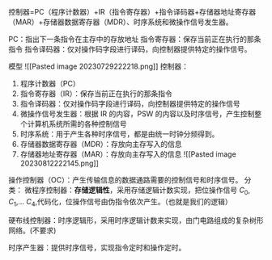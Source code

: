 

控制器=PC（程序计数器）+IR（指令寄存器）+指令译码器+存储器地址寄存器（MAR）+存储器数据寄存器（MDR）、时序系统和微操作信号发生器。

PC：指出下一条指令在主存中的存放地址
指令寄存器：保存当前正在执行的那条指令
指令译码器：仅对操作码字段进行译码，向控制器提供特定的操作信号。


模型
![[Pasted image 20230729222218.png]]
控制器：
1. 程序计数器（PC）
2. 指令寄存器（IR）：保存当前正在执行的那条指令
3. 指令译码器：仅对操作码字段进行译码，向控制器提供特定的操作信号
4. 微操作信号发生器：根据 IR 的内容，PSW 的内容以及时序信号，产生控制整个计算机系统所需的各种控制信号
5. 时序系统：用于产生各种时序信号，都是由统一时钟分频得到。
6. 存储器数据寄存器（MDR）：存放向主存写入的信息
7. 存储器地址寄存器（MAR）：存放向主存写入的信息
![[Pasted image 20230812222145.png]]


操作控制器（OC）：产生传输信息的数据通路需要的控制信号和时序信号。
分类：
微程序控制器：**存储逻辑性**，采用存储逻辑计数实现，把位操作信号 $C_{0}$, $C_{1}$,... $C_{4}$,代码化，位操作信号由伪指令依次产生。（也就是我们的逻辑）

硬布线控制器：时序逻辑形，采用时序逻辑计数来实现，由门电路组成的复杂树形网络。(不要求)

时序产生器：提供时序信号，实现指令定时和操作定时。
